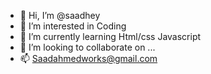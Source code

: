 - 👋 Hi, I’m @saadhey
- 👀 I’m interested in Coding
- 🌱 I’m currently learning Html/css Javascript
- 💞️ I’m looking to collaborate on ...
- 📫 Saadahmedworks@gmail.com

<!---
saadhey/saadhey is a ✨ special ✨ repository because its `README.md` (this file) appears on your GitHub profile.
You can click the Preview link to take a look at your changes.
--->
